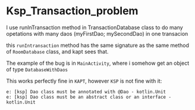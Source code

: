 # Ksp_Transaction_problem

I use runInTransaction method in TransactionDatabase class to do many opetations with many daos (myFirstDao; mySecondDao) in one transacion

this `runIntransaction` method has the same signature as the same method of `RoomDatabase` class, and kapt sees that.

The example of the bug is in `MainActivity`, where i somehow get an object of type `DatabaseWithDaos`

This works perfectly fine in `KAPT`, however `KSP` is not fine with it:
```
e: [ksp] Dao class must be annotated with @Dao - kotlin.Unit
e: [ksp] Dao class must be an abstract class or an interface - kotlin.Unit
```
